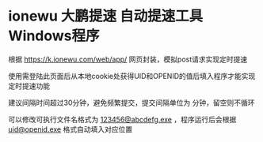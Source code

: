 # ionewu 大鹏提速 自动提速工具 Windows程序
根据 https://k.ionewu.com/web/app/ 网页封装，模拟post请求实现定时提速

使用需登陆此页面后从本地cookie处获得UID和OPENID的值后填入程序才能实现定时提速功能

建议间隔时间超过30分钟，避免频繁提交，提交间隔单位为 分钟，留空则不循环

可以修改可执行文件名格式为  123456@abcdefg.exe ，程序运行后会根据 uid@openid.exe 格式自动填入对应位置
